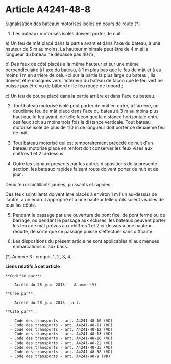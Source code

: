 # Article A4241-48-8

Signalisation des bateaux motorisés isolés en cours de route (*) 

1. Les bateaux motorisés isolés doivent porter de nuit : 

a) Un feu de mât placé dans la partie avant et dans l'axe du bateau, à une hauteur de 5 m au moins. La hauteur minimale peut
être de 4 m si la longueur du bateau ne dépasse pas 40 m ; 

b) Des feux de côté placés à la même hauteur et sur une même perpendiculaire à l'axe du bateau, à 1 m plus bas que le feu de
mât et à au moins 1 m en arrière de celui-ci sur la partie la plus large du bateau ; ils doivent être masqués vers
l'intérieur du bateau de façon que le feu vert ne puisse pas être vu de bâbord ni le feu rouge de tribord ; 

c) Un feu de poupe placé dans la partie arrière et dans l'axe du bateau. 

2. Tout bateau motorisé isolé peut porter de nuit en outre, à l'arrière, un deuxième feu de mât placé dans l'axe du bateau à
3 m au moins plus haut que le feu avant, de telle façon que la distance horizontale entre ces feux soit au moins trois fois
la distance verticale. Tout bateau motorisé isolé de plus de 110 m de longueur doit porter ce deuxième feu de mât. 

3. Tout bateau motorisé qui est temporairement précédé de nuit d'un bateau motorisé placé en renfort doit conserver les feux
visés aux chiffres 1 et 2 ci-dessus. 

4. Outre les signaux prescrits par les autres dispositions de la présente section, les bateaux rapides faisant route doivent
porter de nuit et de jour : 

Deux feux scintillants jaunes, puissants et rapides. 

Ces feux scintillants doivent être placés à environ 1 m l'un au-dessus de l'autre, à un endroit approprié et à une hauteur
telle qu'ils soient visibles de tous les côtés. 

5. Pendant le passage par une ouverture de pont fixe, de pont fermé ou de barrage, ou pendant le passage aux écluses, les
bateaux peuvent porter les feux de mât prévus aux chiffres 1 et 2 ci-dessus à une hauteur réduite, de sorte que ce passage
puisse s'effectuer sans difficulté. 

6. Les dispositions du présent article ne sont applicables ni aux menues embarcations ni aux bacs. 

(*) Annexe 3 : croquis 1, 2, 3, 4.

**Liens relatifs à cet article**

	**Codifié par**:

	  - Arrêté du 28 juin 2013 -  Annexe (V)

	**Créé par**:

	  - Arrêté du 28 juin 2013 - art.

	**Cité par**:

	  - Code des transports - art. A4241-48-10 (VD)
	  - Code des transports - art. A4241-48-11 (VD)
	  - Code des transports - art. A4241-48-12 (VD)
	  - Code des transports - art. A4241-48-13 (VD)
	  - Code des transports - art. A4241-48-16 (VD)
	  - Code des transports - art. A4241-48-22 (VD)
	  - Code des transports - art. A4241-48-35 (VD)
	  - Code des transports - art. A4241-48-38 (VD)
	  - Code des transports - art. A4241-48-9 (VD)
